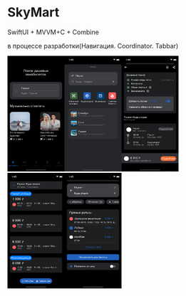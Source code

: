 # SkyMart

SwiftUI + MVVM+C + Combine

в процессе разработки(Навигация. Coordinator. Tabbar)

<img src="https://github.com/NastasiaIOSdev/SkyMart/blob/main/1.png" width="128" height="260"><img src="https://github.com/NastasiaIOSdev/SkyMart/blob/main/2.png" width="128" height="260"><img src="https://github.com/NastasiaIOSdev/SkyMart/blob/main/3.png" width="128" height="260"><img src="https://github.com/NastasiaIOSdev/SkyMart/blob/main/4.png" width="128" height="260"><img src="https://github.com/NastasiaIOSdev/SkyMart/blob/main/5.png" width="128" height="260">
